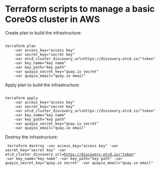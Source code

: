 # Terraform scripts to manage a basic CoreOS cluster in AWS

Create plan to build the infrastructure:

<pre><code>
terraform plan
    -var access_key="access key"
    -var secret_key="secret key"
    -var etcd_cluster_discovery_url=https://discovery.etcd.io/"token"
    -var key_name="key name"
    -var key_path="key path"
    -var quayio_secret_key="quay.io secret"
    -var quayio_email="quay.io email"
</code></pre>

Apply plan to build the infrastructure:

<pre><code>
terraform apply
    -var access_key="access key"
    -var secret_key="secret key"
    -var etcd_cluster_discovery_url=https://discovery.etcd.io/"token"
    -var key_name="key name"
    -var key_path="key path"
    -var quayio_secret_key="quay.io secret"
    -var quayio_email="quay.io email"
</code></pre>

Destroy the infrastructure:

<code><pre>
terraform destroy
    -var access_key="access key"
    -var secret_key="secret key"
    -var etcd_cluster_discovery_url=https://discovery.etcd.io/"token"
    -var key_name="key name"
    -var key_path="key path"
    -var quayio_secret_key="quay.io secret"
    -var quayio_email="quay.io email"
</code></pre>
